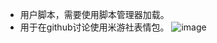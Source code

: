 - 用户脚本，需要使用脚本管理器加载。
- 用于在github讨论使用米游社表情包。
![image](https://github.com/user-attachments/assets/915733e7-2230-48d5-9194-510f80a6de9a)
